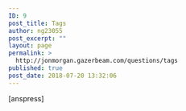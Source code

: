 ```yaml
---
ID: 9
post_title: Tags
author: ng23055
post_excerpt: ""
layout: page
permalink: >
  http://jonmorgan.gazerbeam.com/questions/tags
published: true
post_date: 2018-07-20 13:32:06
---
```

[anspress]